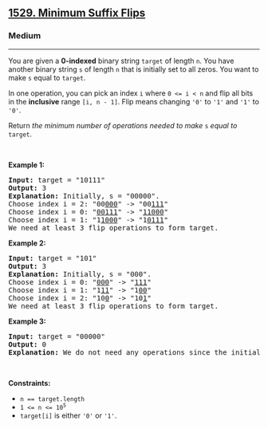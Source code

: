 <h2><a href="https://leetcode.com/problems/minimum-suffix-flips">1529. Minimum Suffix Flips</a></h2><h3>Medium</h3><hr><p>You are given a <strong>0-indexed</strong> binary string <code>target</code> of length <code>n</code>. You have another binary string <code>s</code> of length <code>n</code> that is initially set to all zeros. You want to make <code>s</code> equal to <code>target</code>.</p>

<p>In one operation, you can pick an index <code>i</code> where <code>0 &lt;= i &lt; n</code> and flip all bits in the <strong>inclusive</strong> range <code>[i, n - 1]</code>. Flip means changing <code>&#39;0&#39;</code> to <code>&#39;1&#39;</code> and <code>&#39;1&#39;</code> to <code>&#39;0&#39;</code>.</p>

<p>Return <em>the minimum number of operations needed to make </em><code>s</code><em> equal to </em><code>target</code>.</p>

<p>&nbsp;</p>
<p><strong class="example">Example 1:</strong></p>

<pre>
<strong>Input:</strong> target = &quot;10111&quot;
<strong>Output:</strong> 3
<strong>Explanation:</strong> Initially, s = &quot;00000&quot;.
Choose index i = 2: &quot;00<u>000</u>&quot; -&gt; &quot;00<u>111</u>&quot;
Choose index i = 0: &quot;<u>00111</u>&quot; -&gt; &quot;<u>11000</u>&quot;
Choose index i = 1: &quot;1<u>1000</u>&quot; -&gt; &quot;1<u>0111</u>&quot;
We need at least 3 flip operations to form target.
</pre>

<p><strong class="example">Example 2:</strong></p>

<pre>
<strong>Input:</strong> target = &quot;101&quot;
<strong>Output:</strong> 3
<strong>Explanation:</strong> Initially, s = &quot;000&quot;.
Choose index i = 0: &quot;<u>000</u>&quot; -&gt; &quot;<u>111</u>&quot;
Choose index i = 1: &quot;1<u>11</u>&quot; -&gt; &quot;1<u>00</u>&quot;
Choose index i = 2: &quot;10<u>0</u>&quot; -&gt; &quot;10<u>1</u>&quot;
We need at least 3 flip operations to form target.
</pre>

<p><strong class="example">Example 3:</strong></p>

<pre>
<strong>Input:</strong> target = &quot;00000&quot;
<strong>Output:</strong> 0
<strong>Explanation:</strong> We do not need any operations since the initial s already equals target.
</pre>

<p>&nbsp;</p>
<p><strong>Constraints:</strong></p>

<ul>
	<li><code>n == target.length</code></li>
	<li><code>1 &lt;= n &lt;= 10<sup>5</sup></code></li>
	<li><code>target[i]</code> is either <code>&#39;0&#39;</code> or <code>&#39;1&#39;</code>.</li>
</ul>
